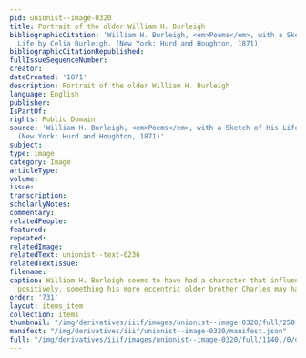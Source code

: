 ```yaml
---
pid: unionist--image-0320
title: Portrait of the older William H. Burleigh
bibliographicCitation: 'William H. Burleigh, <em>Poems</em>, with a Sketch of His
  Life by Celia Burleigh. (New York: Hurd and Houghton, 1871)'
bibliographicCitationRepublished: 
fullIssueSequenceNumber: 
creator: 
dateCreated: '1871'
description: Portrait of the older William H. Burleigh
language: English
publisher: 
IsPartOf: 
rights: Public Domain
source: 'William H. Burleigh, <em>Poems</em>, with a Sketch of His Life by Celia Burleigh.
  (New York: Hurd and Houghton, 1871)'
subject: 
type: image
category: Image
articleType: 
volume: 
issue: 
transcription: 
scholarlyNotes: 
commentary: 
relatedPeople: 
featured: 
repeated: 
relatedImage: 
relatedText: unionist--text-0236
relatedTextIssue: 
filename: 
caption: William H. Burleigh seems to have had a character that influenced people
  positively, something his more eccentric older brother Charles may have lacked.
order: '731'
layout: items_item
collection: items
thumbnail: "/img/derivatives/iiif/images/unionist--image-0320/full/250,/0/default.jpg"
manifest: "/img/derivatives/iiif/unionist--image-0320/manifest.json"
full: "/img/derivatives/iiif/images/unionist--image-0320/full/1140,/0/default.jpg"
---
```

